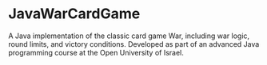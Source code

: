 # JavaWarCardGame
A Java implementation of the classic card game War, including war logic, round limits, and victory conditions. Developed as part of an advanced Java programming course at the Open University of Israel.
